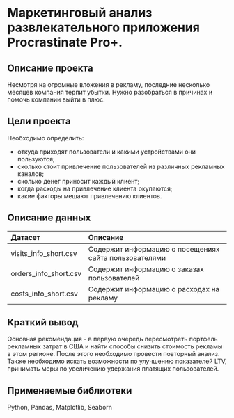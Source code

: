 # Маркетинговый анализ развлекательного приложения Procrastinate Pro+.

## Описание проекта

Несмотря на огромные вложения в рекламу, последние несколько месяцев компания терпит убытки. Нужно разобраться в причинах и помочь компании выйти в плюс.

## Цели проекта

Необходимо определить:
- откуда приходят пользователи и какими устройствами они пользуются;
- сколько стоит привлечение пользователей из различных рекламных каналов;
- сколько денег приносит каждый клиент;
- когда расходы на привлечение клиента окупаются;
- какие факторы мешают привлечению клиентов.

## Описание данных

| Датасет | Описание | 
| :---------------------- | :---------------------- | 
| visits_info_short.csv | Содержит информацию о посещениях сайта пользователями | 
| orders_info_short.csv | Содержит информацию о заказах пользователей | 
| costs_info_short.csv | Содержит информацию о расходах на рекламу | 

## Краткий вывод

Основная рекомендация - в первую очередь пересмотреть портфель рекламных затрат в США и найти способы снизить стоимость рекламы в этом регионе. После этого необходимо провести повторный анализ.
Также необходимо искать возможности по улучшению показателей LTV, принимать меры по увеличению удержания платящих пользователей.

## Применяемые библиотеки

Python, Pandas, Matplotlib, Seaborn